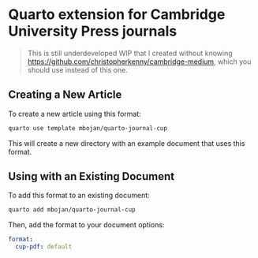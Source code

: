 # Quarto extension for Cambridge University Press journals

> This is still underdeveloped WIP that I created without knowing
https://github.com/christopherkenny/cambridge-medium, which you should use
instead of this one.

## Creating a New Article

To create a new article using this format:


```bash
quarto use template mbojan/quarto-journal-cup
```

This will create a new directory with an example document that uses this format.

## Using with an Existing Document

To add this format to an existing document:


```bash
quarto add mbojan/quarto-journal-cup
```

Then, add the format to your document options:

```yaml
format:
  cup-pdf: default
```    


